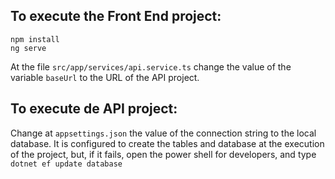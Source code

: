 ## To execute the Front End project:
```
npm install
ng serve
```

At the file `src/app/services/api.service.ts` change the value of the variable `baseUrl` to the URL of the API project.

## To execute de API project:

Change at `appsettings.json` the value of the connection string to the local database. 
It is configured to create the tables and database at the execution of the project, but, if it fails, open the power shell for developers, and type `dotnet ef update database`


 
